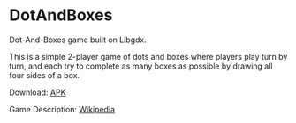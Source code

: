 # DotAndBoxes
Dot-And-Boxes game built on Libgdx. 

This is a simple 2-player game of dots and boxes where players play turn by turn, and each try to complete as many boxes as possible by drawing all four sides of a box.

Download: [APK](https://github.com/patwari/DotAndBoxes/raw/master/app/release/monoloco.apk)

Game Description: [Wikipedia](https://en.wikipedia.org/wiki/Dots_and_Boxes)
